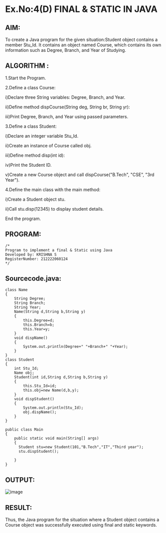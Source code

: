 # Ex.No:4(D) FINAL & STATIC IN JAVA

## AIM:
   To create a Java program for the given situation:Student object contains a member Stu_Id. It contains an object named Course, which contains its own information such as Degree, Branch, and Year of Studying.
 
## ALGORITHM :
1.Start the Program.

2.Define a class Course:

i)Declare three String variables: Degree, Branch, and Year.

ii)Define method dispCourse(String deg, String br, String yr):

iii)Print Degree, Branch, and Year using passed parameters.

3.Define a class Student:

i)Declare an integer variable Stu_Id.

ii)Create an instance of Course called obj.

iii)Define method disp(int id):

iv)Print the Student ID.

v)Create a new Course object and call dispCourse("B.Tech", "CSE", "3rd Year").

4.Define the main class with the main method:

i)Create a Student object stu.

ii)Call stu.disp(12345) to display student details.

End the program.

## PROGRAM:
 ```
/*
Program to implement a final & Static using Java
Developed by: KRISHNA S
RegisterNumber: 212222060124
*/
```

## Sourcecode.java:
```
class Name
{
    String Degree;
    String Branch;
    String Year;
    Name(String d,String b,String y)
    {
        this.Degree=d;
        this.Branch=b;
        this.Year=y;
    }
    void dispName()
    {
        System.out.println(Degree+" "+Branch+" "+Year);
    }
}
class Student
{
    int Stu_Id;
    Name obj;
    Student(int id,String d,String b,String y)
    {
        this.Stu_Id=id;
        this.obj=new Name(d,b,y);
    }
    void dispStudent()
    {
        System.out.println(Stu_Id);
        obj.dispName();
    }
}

public class Main
{
    public static void main(String[] args)
    {
      Student stu=new Student(101,"B.Tech","IT","Third year");
      stu.dispStudent();
        
    }
}
```

## OUTPUT:

![image](https://github.com/user-attachments/assets/947fbfd1-3e8b-4e75-894c-ce0aad7e74bb)


## RESULT:
Thus, the Java program for the situation where a Student object contains a Course object was successfully executed using final and static keywords.
